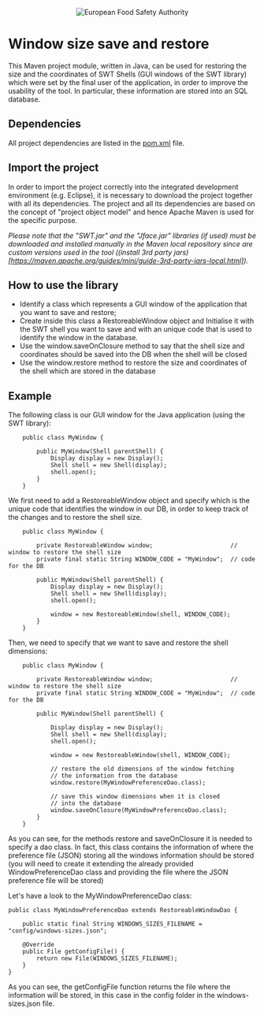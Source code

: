 <p align="center">
	<img src="http://www.efsa.europa.eu/profiles/efsa/themes/responsive_efsa/logo.png" alt="European Food Safety Authority"/>
</p>

# Window size save and restore
This Maven project module, written in Java, can be used for restoring the size and the coordinates of SWT Shells (GUI windows of the SWT library) which were set by the final user of the application, in order to improve the usability of the tool.
In particular, these information are stored into an SQL database.

## Dependencies
All project dependencies are listed in the [pom.xml](pom.xml) file.

## Import the project
In order to import the project correctly into the integrated development environment (e.g. Eclipse), it is necessary to download the project together with all its dependencies.
The project and all its dependencies are based on the concept of "project object model" and hence Apache Maven is used for the specific purpose.

_Please note that the "SWT.jar" and the "Jface.jar" libraries (if used) must be downloaded and installed manually in the Maven local repository since are custom versions used in the tool ((install 3rd party jars)[https://maven.apache.org/guides/mini/guide-3rd-party-jars-local.html])._

## How to use the library
* Identify a class which represents a GUI window of the application that you want to save and restore;
* Create inside this class a RestoreableWindow object and Initialise it with the SWT shell you want to save and with an unique code that is used to identify the window in the database.
* Use the window.saveOnClosure method to say that the shell size and coordinates should be saved into the DB when the shell will be closed
* Use the window.restore method to restore the size and coordinates of the shell which are stored in the database

## Example

The following class is our GUI window for the Java application (using the SWT library):

		public class MyWindow {
		
			public MyWindow(Shell parentShell) {
				Display display = new Display();
				Shell shell = new Shell(display);
				shell.open();
			}	
		}
		
We first need to add a RestoreableWindow object and specify which is the unique code that identifies the window in our DB, in order to keep track of the changes and to restore the shell size.

		public class MyWindow {
		
			private RestoreableWindow window;                      // window to restore the shell size
			private final static String WINDOW_CODE = "MyWindow";  // code for the DB
			
			public MyWindow(Shell parentShell) {
				Display display = new Display();
				Shell shell = new Shell(display);
				shell.open();
				
				window = new RestoreableWindow(shell, WINDOW_CODE);
			}
		}
		
Then, we need to specify that we want to save and restore the shell dimensions:

		public class MyWindow {
		
			private RestoreableWindow window;                      // window to restore the shell size
			private final static String WINDOW_CODE = "MyWindow";  // code for the DB
			
			public MyWindow(Shell parentShell) {
			
				Display display = new Display();
				Shell shell = new Shell(display);
				shell.open();
				
				window = new RestoreableWindow(shell, WINDOW_CODE);
				
				// restore the old dimensions of the window fetching
				// the information from the database
				window.restore(MyWindowPreferenceDao.class);
				
				// save this window dimensions when it is closed
				// into the database
				window.saveOnClosure(MyWindowPreferenceDao.class);
			}
		}

As you can see, for the methods restore and saveOnClosure it is needed to specify a dao class. In fact, this class contains the information of where the
preference file (JSON) storing all the windows information should be stored (you will need to create it extending the already provided WindowPreferenceDao class 
and providing the file where the JSON preference file will be stored)

Let's have a look to the MyWindowPreferenceDao class:

	public class MyWindowPreferenceDao extends RestoreableWindowDao {

		public static final String WINDOWS_SIZES_FILENAME = "config/windows-sizes.json";
		
		@Override
		public File getConfigFile() {
			return new File(WINDOWS_SIZES_FILENAME);
		}
	}

As you can see, the getConfigFile function returns the file where the information will be stored, in this case in the config folder in the windows-sizes.json file.
